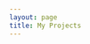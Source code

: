 ```yaml
---
layout: page
title: My Projects
---
```


<script setup>
import {
  VPTeamPage,
  VPTeamPageTitle,
  VPTeamMembers,
  VPTeamPageSection
} from 'vitepress/theme'
import {onMounted} from 'vue'

onMounted(()=>{
  const title = document.querySelector(".VPTeamPageTitle").classList.add("title-skill");
  const sections = document.querySelectorAll(".VPTeamPageSection");
  const shadows = document.querySelectorAll(".avatar");
  const logos = document.querySelectorAll(".avatar-img");
  sections.forEach((e) => e.classList.add("section-skill"));
  shadows.forEach((e) => e.classList.add("shadow-skill"));
  logos.forEach((e) => e.classList.add("logo-skill"));
})

const featured = [
  {
    avatar: '/assets/img/icons-projects/markforchat.svg',
    name: 'Mark For Chat',
    title: 'Chat with anyone on WhatsApp without having to add them to your contact book.',
    sponsor: 'https://wipodev.com/markforchat/'
  },
  {
    avatar: '/assets/img/icons-projects/liquidsimulator.svg',
    name: 'Liquid Simulator Godot',
    title: '2D Liquid simulator with cellular automaton in Godot Engine (GDNative / C++) - NativeScript 1.1',
    sponsor: 'https://wipodev.com/liquid-simulator-godot/'
  },
  {
    avatar: '/assets/img/icons-projects/themevuepress.svg',
    name: 'VuePress Theme AJWi',
    title: 'Custom theme to get a blog using VuePress.',
    sponsor: 'https://wipodev.com/vuepress-theme-ajwi/'
  },
]
</script>

<VPTeamPage>
  <VPTeamPageTitle>
    <template #title>
      My Projects
    </template>
  </VPTeamPageTitle>
  <VPTeamPageSection>
    <template #title>Featured Projects</template>
    <template #members>
      <VPTeamMembers size="small" :members="featured" />
    </template>
  </VPTeamPageSection>
  <!-- <VPTeamPageSection>
    <template #title>FrameWorks</template>
    <template #members>
      <VPTeamMembers size="small" :members="frameworks" />
    </template>
  </VPTeamPageSection>
  <VPTeamPageSection>
    <template #title>Tools</template>
    <template #members>
      <VPTeamMembers size="small" :members="tools" />
    </template>
  </VPTeamPageSection> -->
</VPTeamPage>
